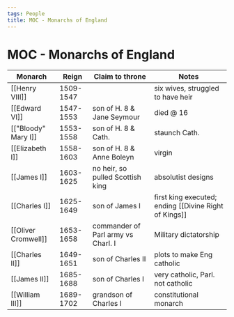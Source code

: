 ```yaml
---
tags: People
title: MOC - Monarchs of England
---
```


# MOC - Monarchs of England

| Monarch             | Reign     | Claim to throne                    | Notes                                                 |
| ------------------- | --------- | ---------------------------------- | ----------------------------------------------------- |
| [[Henry VIII]]      | 1509-1547 |                                    | six wives, struggled to have heir                     |
| [[Edward VI]]       | 1547-1553 | son of H. 8 & Jane Seymour         | died @ 16                                             |
| [["Bloody" Mary I]] | 1553-1558 | son of H. 8 & Cath.                | staunch Cath.                                         |
| [[Elizabeth I]]     | 1558-1603 | son of H. 8 & Anne Boleyn          | virgin                                                |
| [[James I]]         | 1603-1625 | no heir, so pulled Scottish king   | absolutist designs                                    |
| [[Charles I]]       | 1625-1649 | son of James I                     | first king executed; ending [[Divine Right of Kings]] |
| [[Oliver Cromwell]] | 1653-1658 | commander of Parl army vs Charl. I | Military dictatorship                                 |
| [[Charles II]]      | 1649-1651 | son of Charles II                  | plots to make Eng catholic                            |
| [[James II]]        | 1685-1688 | son of Charles I                   | very catholic, Parl. not catholic                     | 
| [[William III]]     | 1689-1702 | grandson of Charles I              | constitutional monarch                                |
